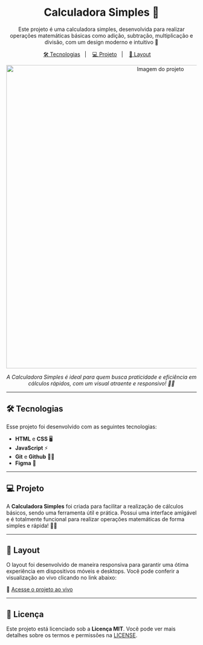 <h1 align="center"> Calculadora Simples 🧮</h1>

<p align="center">
  Este projeto é uma calculadora simples, desenvolvida para realizar operações matemáticas básicas como adição, subtração, multiplicação e divisão, com um design moderno e intuitivo 💜
</p>

<p align="center">
  <a href="#-tecnologias">🛠 Tecnologias</a>&nbsp;&nbsp;&nbsp;|&nbsp;&nbsp;&nbsp;
  <a href="#-projeto">💻 Projeto</a>&nbsp;&nbsp;&nbsp;|&nbsp;&nbsp;&nbsp;
  <a href="#-layout">🎨 Layout</a>&nbsp;&nbsp;&nbsp;&nbsp;&nbsp;&nbsp;
</p>

<p align="center">
  <img alt="Imagem do projeto" src="https://imgur.com/NLrZJ3m.png" width="800px">
</p>

<p align="center">
  <i>A Calculadora Simples é ideal para quem busca praticidade e eficiência em cálculos rápidos, com um visual atraente e responsivo! 💛✨</i>
</p>

---

## 🛠 Tecnologias

Esse projeto foi desenvolvido com as seguintes tecnologias:

- **HTML** e **CSS** 🖥
- **JavaScript** ⚡
- **Git** e **Github** 🦸‍♀️
- **Figma** 🎨

---

## 💻 Projeto

A **Calculadora Simples** foi criada para facilitar a realização de cálculos básicos, sendo uma ferramenta útil e prática. Possui uma interface amigável e é totalmente funcional para realizar operações matemáticas de forma simples e rápida! 🧮✨

---

## 🎨 Layout

O layout foi desenvolvido de maneira responsiva para garantir uma ótima experiência em dispositivos móveis e desktops. Você pode conferir a visualização ao vivo clicando no link abaixo:

🔗 [Acesse o projeto ao vivo](https://suianehenrichs1.github.io/calculadora-simples/)

---

## 📄 Licença

Este projeto está licenciado sob a **Licença MIT**. Você pode ver mais detalhes sobre os termos e permissões na [LICENSE](./LICENSE).
